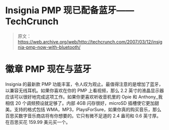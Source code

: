 # Insignia PMP 现已配备蓝牙——TechCrunch

> 原文：<https://web.archive.org/web/http://techcrunch.com/2007/03/12/insignia-pmp-now-with-bluetooth/>

# 徽章 PMP 现在与蓝牙

Insignia 的最新款 PMP 功能丰富，令人叹为观止。最值得注意的是增加了蓝牙，以兼容无线耳机。如果你喜欢在你的 PMP 上看视频，那么 2.2 英寸的液晶显示器应该可以很好地完成这项工作。如果你更喜欢听收音机里的 Opie 和 Anthony,,我相信 20 个调频预设就足够了。内部 4GB 闪存很好，microSD 插槽使它更加甜美。支持的格式包括 WMA，MP3，PlaysForSure，如果你真的购买音乐，那么百思买数字音乐商店将有你想要的。它只有微不足道的 2.4 盎司和 0.6 英寸厚。在百思买花 159.99 美元买一个。